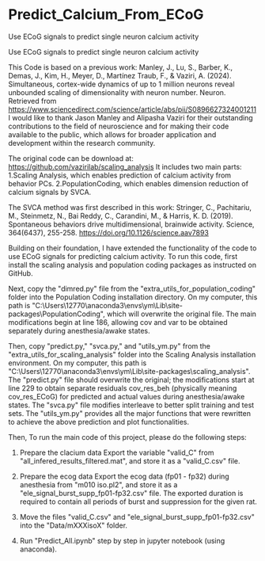 # Predict_Calcium_From_ECoG
Use ECoG signals to predict single neuron calcium activity


Use ECoG signals to predict single neuron calcium activity

This Code is based on a previous work: 
Manley, J., Lu, S., Barber, K., Demas, J., Kim, H., Meyer, D., Martínez Traub, F., & Vaziri, A. (2024). Simultaneous, cortex-wide dynamics of up to 1 million neurons reveal unbounded scaling of dimensionality with neuron number. Neuron. Retrieved from https://www.sciencedirect.com/science/article/abs/pii/S0896627324001211
I would like to thank Jason Manley and Alipasha Vaziri for their outstanding contributions to the field of neuroscience and for making their code available to the public, which allows for broader application and development within the research community.

The original code can be download at: 
https://github.com/vazirilab/scaling_analysis
It includes two main parts: 
1.Scaling Analysis, which enables prediction of calcium activity from behavior PCs.
2.PopulationCoding, which enables dimension reduction of calcium signals by SVCA. 

The SVCA method was first described in this work:
Stringer, C., Pachitariu, M., Steinmetz, N., Bai Reddy, C., Carandini, M., & Harris, K. D. (2019). Spontaneous behaviors drive multidimensional, brainwide activity. Science, 364(6437), 255-258. https://doi.org/10.1126/science.aav7893  

Building on their foundation, I have extended the functionality of the code to use ECoG signals for predicting calcium activity. To run this code, first install the scaling analysis and population coding packages as instructed on GitHub.

Next, copy the "dimred.py" file from the "extra_utils_for_population_coding" folder into the Population Coding installation directory. On my computer, this path is "C:\Users\12770\anaconda3\envs\ym\Lib\site-packages\PopulationCoding", which will overwrite the original file. The main modifications begin at line 186, allowing cov and var to be obtained separately during anesthesia/awake states.

Then, copy "predict.py," "svca.py," and "utils_ym.py" from the "extra_utils_for_scaling_analysis" folder into the Scaling Analysis installation environment. On my computer, this path is "C:\Users\12770\anaconda3\envs\ym\Lib\site-packages\scaling_analysis". The "predict.py" file should overwrite the original; the modifications start at line 229 to obtain separate residuals cov_res_beh (physically meaning cov_res_ECoG) for predicted and actual values during anesthesia/awake states. The "svca.py" file modifies interleave to better split training and test sets. The "utils_ym.py" provides all the major functions that were rewritten to achieve the above prediction and plot functionalities.


Then, To run the main code of this project, please do the following steps:
1) Prepare the clacium data
Export the variable "valid_C" from "all_infered_results_filtered.mat", and store it as a "valid_C.csv" file.

2) Prepare the ecog data
Export the ecog data (fp01 - fp32) during anesthesia from "m010 iso.pl2", and store it as a "ele_signal_burst_supp_fp01-fp32.csv" file. 
The exported duration is required to contain all periods of burst and suppression for the given rat.

3) Move the files "valid_C.csv" and "ele_signal_burst_supp_fp01-fp32.csv" into the "Data/mXXXisoX" folder.

4) Run "Predict_All.ipynb" step by step in jupyter notebook (using anaconda).
